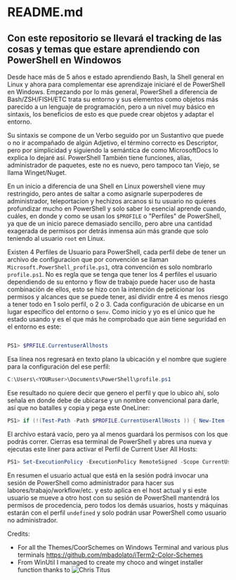 # README.md

## Con este repositorio se llevará el tracking de las cosas y temas que estare aprendiendo con PowerShell en Windowos

Desde hace más de 5 años e estado aprendiendo Bash, la Shell general en Linux y ahora para complementar ese aprendizaje iniciaré el de PowerShell en Windows. Empezando por lo más general, PowerShell a diferencia de Bash/ZSH/FISH/ETC trata  su entorno y sus elementos como objetos más parecido a un lenguaje de programación, pero a un nivel muy básico en sintaxis, los beneficios de esto es que puede crear objetos y adaptar el entorno.

Su sintaxis se compone de un Verbo seguido por un Sustantivo que puede o no ir acompañado de algún Adjetivo, el término correcto es Descriptor, pero por simplicidad y siguiendo la semántica de como MicrosoftDocs lo explica lo dejaré así. PowerShell También tiene funciones, alias, administrador de paquetes, este no es nuevo, pero tampoco tan Viejo, se llama Winget/Nuget.

En un inicio a diferencia de una Shell en Linux powershell viene muy restringido, pero antes de saltar a como asignarle superpoderes de administrador, teleportacion y hechizos arcanos si tu usuario no quieres profundizar mucho en PowerShell y solo saber lo esencial aprende cuando, cuáles, en donde y como se usan los `$PROFILE` o "Perfiles" de PowerShell, ya que de un inicio parece demasiado sencillo, pero abre una cantidad exagerada de permisos por detrás inmensa aún más grande que solo teniendo al usuario `root` en Linux.

Existen 4 Perfiles de Usuario para PowerShell, cada perfil debe de tener un archivo de configuracion que por convención se llaman `Microsoft.PowerShell_profile.ps1`, otra convención es solo nombrarlo `profile.ps1`. No es regla que se tenga que tener los 4 perfiles el usuario dependiendo de su entorno y flow de trabajo puede hacer uso de hasta combinación de ellos, esto se hizo con la intención de peticionar los permisos y alcances que se puede tener, así dividir entre 4 es menos riesgo a tener todo en 1 solo perfil, o 2 o 3. Cada configuración de ubicarse en un lugar específico del entorno o `$env`. Como inicio y yo es el único que he estado usando y es el que más he comprobado que aún tiene seguridad en el entorno es este:

```powershell

PS1> $PRFILE.CurrentuserAllhosts
```

Esa línea nos regresará en texto plano la ubicación y el nombre que sugiere para la configuración del ese perfil:

```powershell
C:\Users\<YOURuser>\Documents\PowerShell\profile.ps1
```

Ese resultado no quiere decir que genero el perfil y que lo ubico ahí, solo señala en donde debe de ubicarse y un nombre convencional para darle, así que no batalles y copia y pega este OneLiner:

``` powershell
PS1> if (!(Test-Path -Path $PROFILE.CurrentUserAllHosts )) { New-Item -ItemType File -Path $PROFILE.CurrentUserAllHosts -Force }
```

El archivo estará vacío, pero ya al menos guardará los permisos con los que podrás correr. Cierras esa terminal de PowerShell y abres una nueva y ejecutas este liner para activar el Perfil de Current User All Hosts:

``` powershell
PS1> Set-ExecutionPolicy -ExecutionPolicy RemoteSigned -Scope CurrentUser
```

En resumen el usuario actual que está en la sesión podrá invocar una sesión de PowerShell como administrador para hacer sus labores/trabajo/workflow/etc. y esto aplica en el host actual y si este usuario se mueve a otro host con su sesión de PowerShell mantendrá los permisos de procedencia, pero todos los demás usuarios, hosts y máquinas estarán con el perfil `undefined` y solo podrán usar PowerShell como usuario no administrador.

Credits:

* For all the Themes/CoorSchemes on Windows Terminal and various plus terminals <https://github.com/mbadolato/iTerm2-Color-Schemes>
* From WinUtil I managed to create my choco and winget installer function thanks to ![Chris Titus](https://github.com/ChrisTitusTech/winutil)

